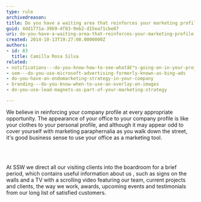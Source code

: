 ```yaml
---
type: rule
archivedreason: 
title: Do you have a waiting area that reinforces your marketing profile?
guid: 4dd1771a-39b9-4f83-9eb2-d15ea71cbe87
uri: do-you-have-a-waiting-area-that-reinforces-your-marketing-profile
created: 2014-10-13T19:27:08.0000000Z
authors:
- id: 83
  title: Camilla Rosa Silva
related:
- notifications---do-you-know-how-to-see-whatâ€™s-going-on-in-your-project
- sem---do-you-use-microsoft-advertising-formerly-known-as-bing-ads
- do-you-have-an-endomarketing-strategy-in-your-company
- branding---do-you-know-when-to-use-an-overlay-on-images
- do-you-use-lead-magnets-as-part-of-your-marketing-strategy

---
```



<p>We believe in reinforcing your company profile at every appropriate opportunity. The appearance of your office to your company profile is like your clothes to your personal profile, and although it may appear odd to cover yourself with marketing paraphernalia as you walk down the street, it's good business sense to use your office as a marketing tool.<br></p>
<br><excerpt class='endintro'></excerpt><br>
<p>At SSW we direct all our visiting clients into the boardroom for a brief period, which contains useful information about us , such as signs on the walls and a TV&#160;with a scrolling video featuring our team, current&#160;projects and clients, the way we work, awards, upcoming events&#160;and testimonials from our long list of satisfied customers. <br></p><p><br></p>


